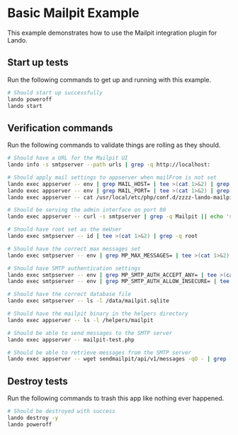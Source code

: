 Basic Mailpit Example
======================

This example demonstrates how to use the Mailpit integration plugin for Lando.

Start up tests
--------------

Run the following commands to get up and running with this example.

```bash
# Should start up successfully
lando poweroff
lando start
```

Verification commands
---------------------

Run the following commands to validate things are rolling as they should.

```bash
# Should have a URL for the Mailpit UI
lando info -s smtpserver --path urls | grep -q http://localhost:

# Should apply mail settings to appserver when mailFrom is not set
lando exec appserver -- env | grep MAIL_HOST= | tee >(cat 1>&2) | grep -q MAIL_HOST=smtpserver
lando exec appserver -- env | grep MAIL_PORT= | tee >(cat 1>&2) | grep -q MAIL_PORT=1025
lando exec appserver -- cat /usr/local/etc/php/conf.d/zzzz-lando-mailpit.ini | grep -q sendmailpit || echo 'invalid php.ini' 1>&2

# Should be serving the admin interface on port 80
lando exec appserver -- curl -s smtpserver | grep -q Mailpit || echo 'string \`Mailpit\` not found' 1>&2

# Should have root set as the meUser
lando exec smtpserver -- id | tee >(cat 1>&2) | grep -q root

# Should have the correct max messages set
lando exec smtpserver -- env | grep MP_MAX_MESSAGES= | tee >(cat 1>&2) | grep -q MP_MAX_MESSAGES=500

# Should have SMTP authentication settings
lando exec smtpserver -- env | grep MP_SMTP_AUTH_ACCEPT_ANY= | tee >(cat 1>&2) | grep -q MP_SMTP_AUTH_ACCEPT_ANY=1
lando exec smtpserver -- env | grep MP_SMTP_AUTH_ALLOW_INSECURE= | tee >(cat 1>&2) | grep -q MP_SMTP_AUTH_ALLOW_INSECURE=1

# Should have the correct database file
lando exec smtpserver -- ls -l /data/mailpit.sqlite

# Should have the mailpit binary in the helpers directory
lando exec appserver -- ls -l /helpers/mailpit

# Should be able to send messages to the SMTP server
lando exec appserver -- mailpit-test.php

# Should be able to retrieve messages from the SMTP server
lando exec appserver -- wget sendmailpit/api/v1/messages -qO - | grep -q recipient@example.com
```

Destroy tests
-------------

Run the following commands to trash this app like nothing ever happened.

```bash
# Should be destroyed with success
lando destroy -y
lando poweroff
```
